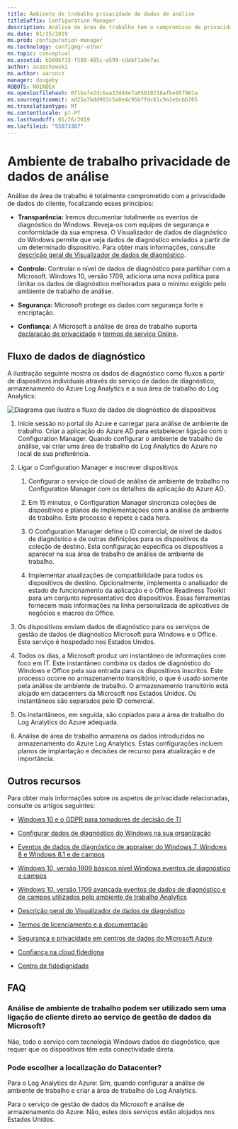 ```yaml
---
title: Ambiente de trabalho privacidade de dados de análise
titleSuffix: Configuration Manager
description: Análise de área de trabalho tem o compromisso de privacidade de dados do cliente
ms.date: 01/25/2019
ms.prod: configuration-manager
ms.technology: configmgr-other
ms.topic: conceptual
ms.assetid: b5606f15-f589-485c-a599-cdabf1a9e7ac
author: aczechowski
ms.author: aaroncz
manager: dougeby
ROBOTS: NOINDEX
ms.openlocfilehash: 0f1bafe2dc6aa33484e7a85010218afbe95f981a
ms.sourcegitcommit: ad25a7bdd983c5a0e4c95bffdc61c9a1ebcbb765
ms.translationtype: MT
ms.contentlocale: pt-PT
ms.lasthandoff: 01/26/2019
ms.locfileid: "55073387"
---
```

# <a name="desktop-analytics-data-privacy"></a>Ambiente de trabalho privacidade de dados de análise

Análise de área de trabalho é totalmente comprometido com a privacidade de dados do cliente, focalizando esses princípios:

- **Transparência:** Iremos documentar totalmente os eventos de diagnóstico do Windows. Reveja-os com equipes de segurança e conformidade da sua empresa. O Visualizador de dados de diagnóstico do Windows permite que veja dados de diagnóstico enviados a partir de um determinado dispositivo. Para obter mais informações, consulte [descrição geral de Visualizador de dados de diagnóstico](https://docs.microsoft.com/windows/configuration/diagnostic-data-viewer-overview).  

- **Controlo:** Controlar o nível de dados de diagnóstico para partilhar com a Microsoft. Windows 10, versão 1709, adiciona uma nova política para limitar os dados de diagnóstico melhorados para o mínimo exigido pelo ambiente de trabalho de análise.  

- **Segurança:** Microsoft protege os dados com segurança forte e encriptação.  

- **Confiança:** A Microsoft a análise de área de trabalho suporta [declaração de privacidade](https://privacy.microsoft.com/privacystatement) e [termos de serviço Online](http://www.microsoftvolumelicensing.com/DocumentSearch.aspx?Mode=3&DocumentTypeId=46).  



## <a name="diagnostic-data-flow"></a>Fluxo de dados de diagnóstico

A ilustração seguinte mostra os dados de diagnóstico como fluxos a partir de dispositivos individuais através do serviço de dados de diagnóstico, armazenamento do Azure Log Analytics e a sua área de trabalho do Log Analytics:

![Diagrama que ilustra o fluxo de dados de diagnóstico de dispositivos](media/da-data-flow-v1.png)

1. Inicie sessão no portal do Azure e carregar para análise de ambiente de trabalho. Criar a aplicação do Azure AD para estabelecer ligação com o Configuration Manager. Quando configurar o ambiente de trabalho de análise, vai criar uma área de trabalho do Log Analytics do Azure no local de sua preferência.  

2. Ligar o Configuration Manager e inscrever dispositivos  

    1. Configurar o serviço de cloud de análise de ambiente de trabalho no Configuration Manager com os detalhes da aplicação do Azure AD.  

    2. Em 15 minutos, o Configuration Manager sincroniza coleções de dispositivos e planos de implementações com a análise de ambiente de trabalho. Este processo é repete a cada hora.  

    3. O Configuration Manager define o ID comercial, de nível de dados de diagnóstico e de outras definições para os dispositivos da coleção de destino. Esta configuração especifica os dispositivos a aparecer na sua área de trabalho de análise de ambiente de trabalho.  

    4. Implementar atualizações de compatibilidade para todos os dispositivos de destino. Opcionalmente, implementa o analisador de estado de funcionamento da aplicação e o Office Readiness Toolkit para um conjunto representativo dos dispositivos. Essas ferramentas fornecem mais informações na linha personalizada de aplicativos de negócios e macros do Office.  

3. Os dispositivos enviam dados de diagnóstico para os serviços de gestão de dados de diagnóstico Microsoft para Windows e o Office. Este serviço é hospedado nos Estados Unidos.  

4. Todos os dias, a Microsoft produz um instantâneo de informações com foco em IT. Este instantâneo combina os dados de diagnóstico do Windows e Office pela sua entrada para os dispositivos inscritos. Este processo ocorre no armazenamento transitório, o que é usado somente pela análise de ambiente de trabalho. O armazenamento transitório está alojado em datacenters da Microsoft nos Estados Unidos. Os instantâneos são separados pelo ID comercial.  

5. Os instantâneos, em seguida, são copiados para a área de trabalho do Log Analytics do Azure adequada.  

6. Análise de área de trabalho armazena os dados introduzidos no armazenamento do Azure Log Analytics. Estas configurações incluem planos de implantação e decisões de recurso para atualização e de importância.  


<!-- ![Diagram illustrating flow of diagnostic data from devices](media/wa-data-flow-v1.png)

1. Devices send diagnostic data to the Microsoft Diagnostic Data Management service. This service is hosted in the United States.  

2. Set up and enrollment  

    1. You create an Azure Log Analytics workspace when you set up Desktop Analytics. You choose the location and copy the commercial ID. This ID identifies your workspace.  
    
    2. When you connect Configuration Manager to Desktop Analytics, it sets the commercial ID on the devices in your target collection. This configuration specifies the devices to appear in your workspace.  

3. Each day Microsoft produces a "snapshot" of IT-focused insights for each workspace in the Diagnostic Data Management service.  

4. These snapshots are copied to transient storage, which is only used by Desktop Analytics. The transient storage is hosted in Microsoft data centers in the United States. The snapshots are segregated by commercial ID.  

5. The snapshots are then copied to the appropriate Azure Log Analytics workspace.  

6. Desktop Analytics stores your configurations in Analytics Azure storage. These configurations include deployment plans and asset upgrade decisions.  
-->


## <a name="other-resources"></a>Outros recursos

Para obter mais informações sobre os aspetos de privacidade relacionadas, consulte os artigos seguintes:

- [Windows 10 e o GDPR para tomadores de decisão de TI](https://docs.microsoft.com/windows/privacy/gdpr-it-guidance)  

- [Configurar dados de diagnóstico do Windows na sua organização](https://docs.microsoft.com/windows/privacy/configure-windows-diagnostic-data-in-your-organization)  

- [Eventos de dados de diagnóstico de appraiser do Windows 7, Windows 8 e Windows 8.1 e de campos](https://docs.microsoft.com/previous-versions/windows/it-pro/windows-8.1-and-8/appraiser-diagnostic-data-events-and-fields)  

- [Windows 10, versão 1809 básicos nível Windows eventos de diagnóstico e campos](https://docs.microsoft.com/windows/privacy/basic-level-windows-diagnostic-events-and-fields-1809)  

- [Windows 10, versão 1709 avançada eventos de dados de diagnóstico e de campos utilizados pelo ambiente de trabalho Analytics](https://docs.microsoft.com/windows/privacy/enhanced-diagnostic-data-windows-analytics-events-and-fields)  

- [Descrição geral do Visualizador de dados de diagnóstico](https://docs.microsoft.com/windows/privacy/diagnostic-data-viewer-overview)  

- [Termos de licenciamento e a documentação](https://www.microsoftvolumelicensing.com/DocumentSearch.aspx?Mode=3&DocumentTypeId=31)  

- [Segurança e privacidade em centros de dados do Microsoft Azure](https://azure.microsoft.com/global-infrastructure/)  

- [Confiança na cloud fidedigna](https://azure.microsoft.com/overview/trusted-cloud/)  

- [Centro de fidedignidade](https://www.microsoft.com/trustcenter)  



## <a name="faq"></a>FAQ

### <a name="can-desktop-analytics-be-used-without-a-direct-client-connection-to-the-microsoft-data-management-service"></a>Análise de ambiente de trabalho podem ser utilizado sem uma ligação de cliente direto ao serviço de gestão de dados da Microsoft?
Não, todo o serviço com tecnologia Windows dados de diagnóstico, que requer que os dispositivos têm esta conectividade direta.


### <a name="can-i-choose-the-data-center-location"></a>Pode escolher a localização do Datacenter?

Para o Log Analytics do Azure: Sim, quando configurar a análise de ambiente de trabalho e criar a área de trabalho do Log Analytics.

Para o serviço de gestão de dados da Microsoft e análise de armazenamento do Azure: Não, estes dois serviços estão alojados nos Estados Unidos.

